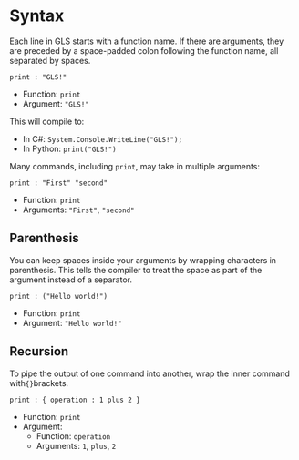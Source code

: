 # Syntax

Each line in GLS starts with a function name.
If there are arguments, they are preceded by a space-padded colon following the function name, all separated by spaces.

```gls
print : "GLS!"
```

* Function: `print`
* Argument: `"GLS!"`

This will compile to:

* In C#: `System.Console.WriteLine("GLS!");`
* In Python: `print("GLS!")`

Many commands, including `print`, may take in multiple arguments:

```gls
print : "First" "second"
```

* Function: `print`
* Arguments: `"First"`, `"second"`

## Parenthesis

You can keep spaces inside your arguments by wrapping characters in parenthesis.
This tells the compiler to treat the space as part of the argument instead of a separator.

```gls
print : ("Hello world!")
```

* Function: `print`
* Argument: `"Hello world!"`

## Recursion

To pipe the output of one command into another, wrap the inner command with`{}`brackets.

```gls
print : { operation : 1 plus 2 }
```

* Function: `print`
* Argument:
  * Function: `operation`
  * Arguments: `1`, `plus`, `2`
